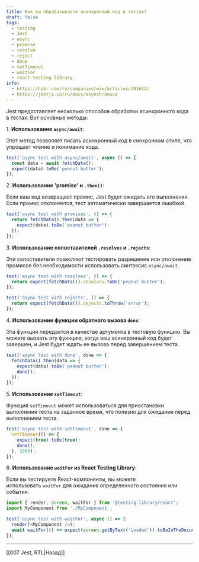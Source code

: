 ```yaml
---
title: Как вы обрабатываете асинхронный код в тестах?
draft: false
tags:
  - testing
  - Jest
  - async
  - promise
  - resolve
  - reject
  - done
  - setTimeout
  - waitFor
  - react-testing-library
info:
  - https://habr.com/ru/companies/wix/articles/301644/
  - https://jestjs.io/ru/docs/asynchronous
---
```

Jest предоставляет несколько способов обработки асинхронного кода в тестах. 
Вот основные методы:

 1. **Использование `async/await`**:

Этот метод позволяет писать асинхронный код в синхронном стиле, что упрощает чтение и понимание кода.

```javascript
test('async test with async/await', async () => {
  const data = await fetchData();
  expect(data).toBe('peanut butter');
});
```

2. **Использование 'promise' и `.then()`**:

Если ваш код возвращает промис, Jest будет ожидать его выполнения. Если промис отклоняется, тест автоматически завершается ошибкой.

```javascript
test('async test with promises', () => {
  return fetchData().then(data => {
    expect(data).toBe('peanut butter');
  });
});
```

3. **Использование сопоставителей `.resolves` и `.rejects`**:

Эти сопоставители позволяют тестировать разрешение или отклонение промисов без необходимости использовать синтаксис `async/await`.

```javascript
test('async test with resolves', () => {
  return expect(fetchData()).resolves.toBe('peanut butter');
});
```

```javascript
test('async test with rejects', () => {
  return expect(fetchData()).rejects.toThrow('error');
});
```

4. **Использование функции обратного вызова `done`**:

Эта функция передается в качестве аргумента в тестовую функцию. Вы можете вызвать эту функцию, когда ваш асинхронный код будет завершен, и Jest будет ждать ее вызова перед завершением теста.

```javascript
test('async test with done', done => {
  fetchData().then(data => {
    expect(data).toBe('peanut butter');
    done();
  });
});
```

5. **Использование `setTimeout`**:

Функция `setTimeout` может использоваться для приостановки выполнения теста на заданное время, что полезно для ожидания перед выполнением теста.

```javascript
test('async test with setTimeout', done => {
  setTimeout(() => {
    expect(true).toBe(true);
    done();
  }, 1000);
});
```

6. **Использование `waitFor` из React Testing Library**:

Если вы тестируете React-компоненты, вы можете использовать `waitFor` для ожидания определенного состояния или события.

```javascript
import { render, screen, waitFor } from '@testing-library/react';
import MyComponent from './MyComponent';

test('async test with waitFor', async () => {
  render(<MyComponent />);
  await waitFor(() => expect(screen.getByText('Loaded')).toBeInTheDocument());
});
```

____

[[007 Jest, RTL|Назад]]
